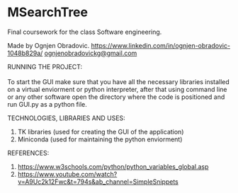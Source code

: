 # MSearchTree

Final coursework for the class Software engineering.

Made by Ognjen Obradovic.
https://www.linkedin.com/in/ognjen-obradovic-1048b829a/
ognjenobradovickg@gmail.com

RUNNING THE PROJECT:
<br><br>To start the GUI make sure that you have all the necessary libraries installed on a virtual enviorment or python interpreter, after that using command line or any other software open the directory where the code is positioned and run GUI.py as a python file.

TECHNOLOGIES, LIBRARIES AND USES:
1. TK libraries (used for creating the GUI of the application)
2. Miniconda (used for maintaining the python enviorment)

REFERENCES:
1. https://www.w3schools.com/python/python_variables_global.asp
2. https://www.youtube.com/watch?v=A9Uc2k12Fwc&t=794s&ab_channel=SimpleSnippets
